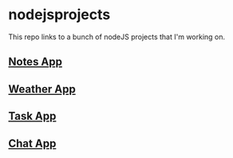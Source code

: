 # nodejsprojects
This repo links to a bunch of nodeJS projects that I'm working on. 

## [Notes App](https://github.com/dboston528/notes-app)
## [Weather App]()
## [Task App]()
## [Chat App]()

